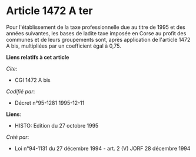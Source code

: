 # Article 1472 A ter

Pour l'établissement de la taxe professionnelle due au titre de 1995 et des années suivantes, les bases de ladite taxe
imposée en Corse au profit des communes et de leurs groupements sont, après application de l'article 1472 A bis, multipliées
par un coefficient égal à 0,75.

**Liens relatifs à cet article**

_Cite_:

  - CGI 1472 A bis

_Codifié par_:

  - Décret n°95-1281 1995-12-11

**Liens**:

  - HISTO: Edition du 27 octobre 1995

_Créé par_:

  - Loi n°94-1131 du 27 décembre 1994 - art. 2 (V) JORF 28 décembre 1994
